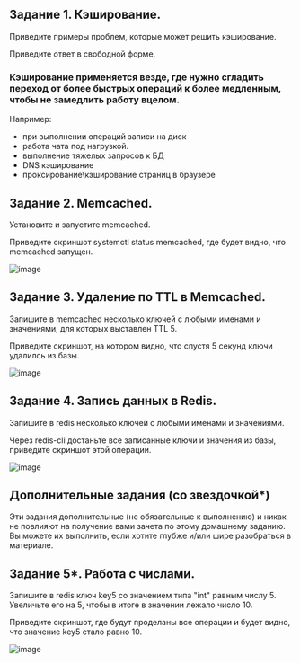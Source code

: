 ## Задание 1. Кэширование.
Приведите примеры проблем, которые может решить кэширование.

Приведите ответ в свободной форме.

### Кэширование применяется везде, где нужно сгладить переход от более быстрых операций к более медленным, чтобы не замедлить работу вцелом.
Например:
* при выполнении операций записи на диск
* работа чата под нагрузкой. 
* выполнение тяжелых запросов к БД
* DNS кэширование
* проксирование\кэширование страниц в браузере

## Задание 2. Memcached.
Установите и запустите memcached.

Приведите скриншот systemctl status memcached, где будет видно, что memcached запущен.

![image](https://github.com/RomanNikiforoff/devops-netology/blob/main/pic/memca-status.png)
## Задание 3. Удаление по TTL в Memcached.
Запишите в memcached несколько ключей с любыми именами и значениями, для которых выставлен TTL 5.

Приведите скриншот, на котором видно, что спустя 5 секунд ключи удалилсь из базы.

![image](https://github.com/RomanNikiforoff/devops-netology/blob/main/pic/memca-telnet.png)

## Задание 4. Запись данных в Redis.
Запишите в redis несколько ключей с любыми именами и значениями.

Через redis-cli достаньте все записанные ключи и значения из базы, приведите скриншот этой операции.

![image](https://github.com/RomanNikiforoff/devops-netology/blob/main/pic/redis-set-get.png)

## Дополнительные задания (со звездочкой*)
Эти задания дополнительные (не обязательные к выполнению) и никак не повлияют на получение вами зачета по этому домашнему заданию. Вы можете их выполнить, если хотите глубже и/или шире разобраться в материале.

## Задание 5*. Работа с числами.
Запишите в redis ключ key5 со значением типа "int" равным числу 5. Увеличьте его на 5, чтобы в итоге в значении лежало число 10.

Приведите скриншот, где будут проделаны все операции и будет видно, что значение key5 стало равно 10.

![image](https://github.com/RomanNikiforoff/devops-netology/blob/main/pic/incrby.png)

